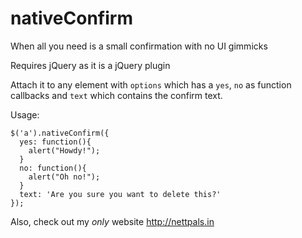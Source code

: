 nativeConfirm
=============

When all you need is a small confirmation with no UI gimmicks

Requires jQuery as it is a jQuery plugin

Attach it to any element with `options` which has a `yes`, `no` as function callbacks and `text` which contains the confirm text.

Usage:
```
$('a').nativeConfirm({
  yes: function(){
    alert("Howdy!");
  }
  no: function(){
    alert("Oh no!");
  }
  text: 'Are you sure you want to delete this?'
});
```

Also, check out my *only* website http://nettpals.in 

